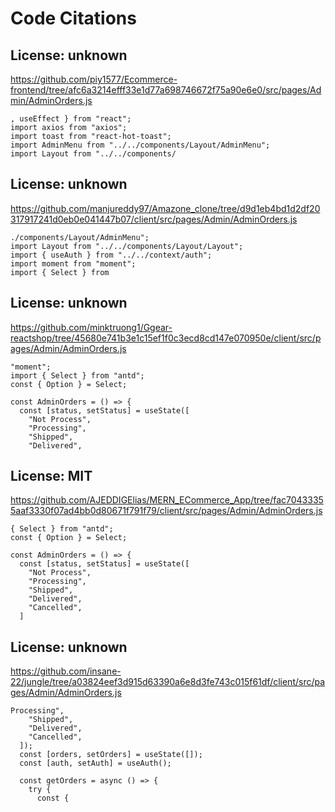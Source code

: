 # Code Citations

## License: unknown
https://github.com/piy1577/Ecommerce-frontend/tree/afc6a3214efff33e1d77a698746672f75a90e6e0/src/pages/Admin/AdminOrders.js

```
, useEffect } from "react";
import axios from "axios";
import toast from "react-hot-toast";
import AdminMenu from "../../components/Layout/AdminMenu";
import Layout from "../../components/
```


## License: unknown
https://github.com/manjureddy97/Amazone_clone/tree/d9d1eb4bd1d2df20317917241d0eb0e041447b07/client/src/pages/Admin/AdminOrders.js

```
./components/Layout/AdminMenu";
import Layout from "../../components/Layout/Layout";
import { useAuth } from "../../context/auth";
import moment from "moment";
import { Select } from
```


## License: unknown
https://github.com/minktruong1/Ggear-reactshop/tree/45680e741b3e1c15ef1f0c3ecd8cd147e070950e/client/src/pages/Admin/AdminOrders.js

```
"moment";
import { Select } from "antd";
const { Option } = Select;

const AdminOrders = () => {
  const [status, setStatus] = useState([
    "Not Process",
    "Processing",
    "Shipped",
    "Delivered",
```


## License: MIT
https://github.com/AJEDDIGElias/MERN_ECommerce_App/tree/fac70433355aaf3330f07ad4bb0d80671f791f79/client/src/pages/Admin/AdminOrders.js

```
{ Select } from "antd";
const { Option } = Select;

const AdminOrders = () => {
  const [status, setStatus] = useState([
    "Not Process",
    "Processing",
    "Shipped",
    "Delivered",
    "Cancelled",
  ]
```


## License: unknown
https://github.com/insane-22/jungle/tree/a03824eef3d915d63390a6e8d3fe743c015f61df/client/src/pages/Admin/AdminOrders.js

```
Processing",
    "Shipped",
    "Delivered",
    "Cancelled",
  ]);
  const [orders, setOrders] = useState([]);
  const [auth, setAuth] = useAuth();

  const getOrders = async () => {
    try {
      const {
```

